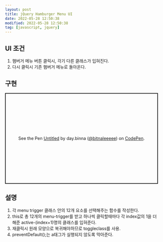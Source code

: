 ```yaml
---
layout: post
title: jQuery Hamburger Menu UI
date: 2022-05-28 12:50:38
modified: 2022-05-28 12:50:38
tag: [javascript, jquery]
---
```


## UI 조건
1. 햄버거 메뉴 버튼 클릭시, 각기 다른 클래스가 입혀진다.
2. 다시 클릭시 기존 햄버거 메뉴로 돌아온다.

## 구현
<p class="codepen" data-height="300" data-default-tab="html,result" data-slug-hash="ZERPvPw" data-user="bitnaleeeee" style="height: 300px; box-sizing: border-box; display: flex; align-items: center; justify-content: center; border: 2px solid; margin: 1em 0; padding: 1em;">
  <span>See the Pen <a href="https://codepen.io/bitnaleeeee/pen/ZERPvPw">
  Untitled</a> by day.binna (<a href="https://codepen.io/bitnaleeeee">@bitnaleeeee</a>)
  on <a href="https://codepen.io">CodePen</a>.</span>
</p>
<script async src="https://cpwebassets.codepen.io/assets/embed/ei.js"></script>

## 설명
1. 각 menu trigger 클래스 안의 12개 요소를 선택해주는 함수를 작성한다.
2. this로 총 12개의 menu-trigger를 받고 하나씩 클릭할때마다 각 index값의 1을 더해준 active-(index+1)명의 클래스를 입혀준다.
3. 재클릭시 원래 모양으로 복귀해야하므로 toggleclass를 사용.
4. preventDefault();는 a태그가 실행되지 않도록 막아준다.

